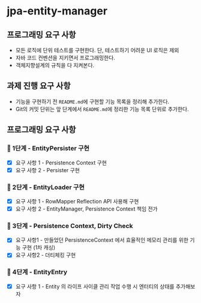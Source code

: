 # jpa-entity-manager

## 프로그래밍 요구 사항

- 모든 로직에 단위 테스트를 구현한다. 단, 테스트하기 어려운 UI 로직은 제외
- 자바 코드 컨벤션을 지키면서 프로그래밍한다.
- 객체지향설계의 규칙을 다 지켜본다.

## 과제 진행 요구 사항

- 기능을 구현하기 전 `README.md`에 구현할 기능 목록을 정리해 추가한다.
- Git의 커밋 단위는 앞 단계에서 `README.md`에 정리한 기능 목록 단위로 추가한다.

## 프로그래밍 요구 사항

### 🚀 1단계 - EntityPersister 구현

- [x] 요구 사항 1 - Persistence Context 구현
- [x] 요구 사항 2 - Persister 구현

### 🚀 2단계 - EntityLoader 구현

- [x] 요구 사항 1 - RowMapper Reflection API 사용해 구현
- [x] 요구 사항 2 - EntityManager, Persistence Context 책임 전가

### 🚀 3단계 - Persistence Context, Dirty Check
- [x] 요구 사항1 - 만들었던 PersistenceContext 에서 효율적인 메모리 관리를 위한 기능 구현 (1차 캐싱)
- [x] 요구 사항2 - 더티체킹 구현

### 🚀 4단계 - EntityEntry
- [x] 요구 사항 1 - Entity 의 라이프 사이클 관리 작업 수행 시 엔터티의 상태를 추가해보자
